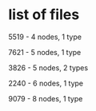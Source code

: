 # list of files


5519 - 4 nodes, 1 type

7621 - 5 nodes, 1 type

3826 - 5 nodes, 2 types

2240 - 6 nodes, 1 type

9079 - 8 nodes, 1 type
